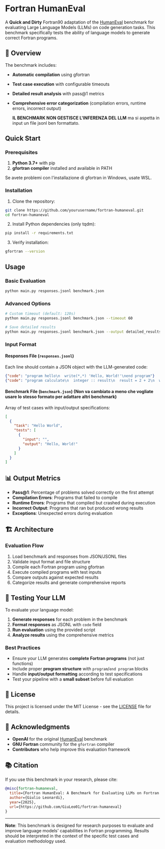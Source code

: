 # Fortran HumanEval

A **Quick and Dirty** Fortran90 adaptation of the [HumanEval](https://github.com/openai/human-eval) benchmark for evaluating Large Language Models (LLMs) on code generation tasks. This benchmark specifically tests the ability of language models to generate correct Fortran programs.

## 🎯 Overview

The benchmark includes:

- **Automatic compilation** using gfortran
- **Test case execution** with configurable timeouts
- **Detailed result analysis** with pass@1 metrics
- **Comprehensive error categorization** (compilation errors, runtime errors, incorrect output)

  **IL BENCHMARK NON GESTISCE L'INFERENZA DEL LLM** ma si aspetta in input un file jsonl ben formattato.


## Quick Start

### Prerequisites

1. **Python 3.7+** with pip
2. **gfortran compiler** installed and available in PATH

Se avete problemi con l'installazione di gfortran in Windows, usate WSL.

### Installation

1. Clone the repository:
```bash
git clone https://github.com/yourusername/fortran-humaneval.git
cd fortran-humaneval
```

2. Install Python dependencies (only tqdm):
```bash
pip install -r requirements.txt
```

3. Verify installation:
```bash
gfortran --version
```

## Usage

### Basic Evaluation

```bash
python main.py responses.jsonl benchmark.json
```

### Advanced Options

```bash
# Custom timeout (default: 120s)
python main.py responses.jsonl benchmark.json --timeout 60

# Save detailed results
python main.py responses.jsonl benchmark.json --output detailed_results.json
```

### Input Format

#### Responses File (`responses.jsonl`)
Each line should contain a JSON object with the LLM-generated code:
```json
{"code": "program hello\n  write(*,*) 'Hello, World!'\nend program"}
{"code": "program calculate\n  integer :: result\n  result = 2 + 2\n  write(*,*) result\nend program"}
```

#### Benchmark File (`benchmark.json`) (Non va cambiato a meno che vogliate usare lo stesso formato per adattare altri benchmark)
Array of test cases with input/output specifications:
```json
[
  {
    "task": "Hello World",
    "tests": [
      {
        "input": "",
        "output": "Hello, World!"
      }
    ]
  }
]
```

## 📊 Output Metrics

- **Pass@1**: Percentage of problems solved correctly on the first attempt
- **Compilation Errors**: Programs that failed to compile
- **Runtime Errors**: Programs that compiled but crashed during execution
- **Incorrect Output**: Programs that ran but produced wrong results
- **Exceptions**: Unexpected errors during evaluation

## 🏗️ Architecture


### Evaluation Flow

1. Load benchmark and responses from JSON/JSONL files
2. Validate input format and file structure
3. Compile each Fortran program using gfortran
4. Execute compiled programs with test inputs
5. Compare outputs against expected results
6. Categorize results and generate comprehensive reports


## 🧪 Testing Your LLM

To evaluate your language model:

1. **Generate responses** for each problem in the benchmark
2. **Format responses** as JSONL with `code` field
3. **Run evaluation** using the provided script
4. **Analyze results** using the comprehensive metrics

### Best Practices

- Ensure your LLM generates **complete Fortran programs** (not just functions)
- Include proper **program structure** with `program`/`end program` blocks
- Handle **input/output formatting** according to test specifications
- Test your pipeline with a **small subset** before full evaluation


## 📝 License

This project is licensed under the MIT License - see the [LICENSE](LICENSE) file for details.

## 🙏 Acknowledgments

- **OpenAI** for the original [HumanEval](https://github.com/openai/human-eval) benchmark
- **GNU Fortran** community for the `gfortran` compiler
- **Contributors** who help improve this evaluation framework

## 📚 Citation

If you use this benchmark in your research, please cite:

```bibtex
@misc{fortran-humaneval,
  title={Fortran HumanEval: A Benchmark for Evaluating LLMs on Fortran Code Generation},
  author={Giulio Leonardi},
  year={2025},
  url={https://github.com/GiuLeo01/fortran-humaneval}
}
```

---

**Note**: This benchmark is designed for research purposes to evaluate and improve language models' capabilities in Fortran programming. Results should be interpreted in the context of the specific test cases and evaluation methodology used.
